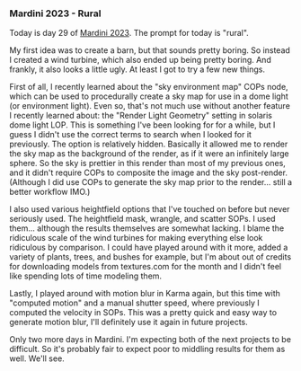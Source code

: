 ### Mardini 2023 - Rural

Today is day 29 of [Mardini 2023][mardini-2023]. The prompt for today is "rural".

My first idea was to create a barn, but that sounds pretty boring. So instead I created
a wind turbine, which also ended up being pretty boring. And frankly, it also looks
a little ugly. At least I got to try a few new things.

First of all, I recently learned about the "sky environment map" COPs node, which can
be used to procedurally create a sky map for use in a dome light (or environment light).
Even so, that's not much use without another feature I recently learned about: the
"Render Light Geometry" setting in solaris dome light LOP. This is something I've been
looking for for a while, but I guess I didn't use the correct terms to search when I
looked for it previously. The option is relatively hidden. Basically it allowed me to
render the sky map as the background of the render, as if it were an infinitely large
sphere. So the sky is prettier in this render than most of my previous ones, and it
didn't require COPs to composite the image and the sky post-render. (Although I did
use COPs to generate the sky map prior to the render... still a better workflow IMO.)

I also used various heightfield options that I've touched on before but never seriously
used. The heightfield mask, wrangle, and scatter SOPs. I used them... although the
results themselves are somewhat lacking. I blame the ridiculous scale of the wind
turbines for making everything else look ridiculous by comparison. I could have played
around with it more, added a variety of plants, trees, and bushes for example, but
I'm about out of credits for downloading models from textures.com for the month and
I didn't feel like spending lots of time modeling them.

Lastly, I played around with motion blur in Karma again, but this time with "computed
motion" and a manual shutter speed, where previously I computed the velocity in SOPs.
This was a pretty quick and easy way to generate motion blur, I'll definitely use it
again in future projects.

Only two more days in Mardini. I'm expecting both of the next projects to be difficult.
So it's probably fair to expect poor to middling results for them as well. We'll see.

<!-- My entry post is [here][entry-post]. -->

[mardini-2023]: https://www.sidefx.com/community-main-menu/contests-jams/mardini-2023/
<!-- [entry-post]: ... -->
